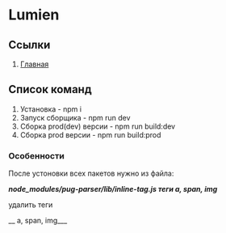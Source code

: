 # Lumien

## Ссылки

1. [Главная](https://oaktre.github.io/lumien/build/)



## Список команд

1. Установка - npm i
2. Запуск сборщика - npm run dev
3. Сборка prod(dev) версии - npm run build:dev
4. Сборка prod версии - npm run build:prod

### Особенности

После устоновки всех пакетов нужно из файла:

___node_modules/pug-parser/lib/inline-tag.js теги a, span, img___

удалить теги 

__ a, span, img___

